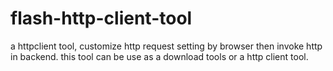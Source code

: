 # flash-http-client-tool
a httpclient tool, customize http request setting by browser then invoke http in backend.
this tool can be use as a download tools or a http client tool.
